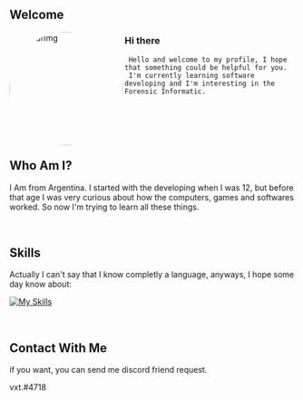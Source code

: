 
## Welcome 

<img align="left"  style="border-radius: 50%" alt="AvatarImg" width="200px" src="https://cdn.discordapp.com/attachments/938690217727127612/1052504811368624178/3a65ece6dd18dc059d798c4002c07679-modified.png" />

### Hi there 

     Hello and welcome to my profile, I hope that something could be helpful for you.
     I'm currently learning software developing and I'm interesting in the Forensic Informatic.
        

<br />
<br />
<br />
<br />

## Who Am I?

I Am from Argentina. I started with the developing when I was 12, but before that age  I was very curious about how the computers, games and softwares worked. So now I'm trying to learn all these things.

<br />

## Skills

Actually I can't say that I know completly a language, anyways, I hope some day know about:

[![My Skills](https://skillicons.dev/icons?i=js,html,css,c,cpp,cs,python,nodejs,git)](https://solo.to/vxt)

<br />

## Contact With Me

if you want, you can send me discord friend request. 

vxt.#4718

